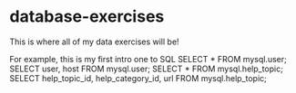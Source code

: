 # database-exercises

This is where all of my data exercises will be! 

For example, this is my first intro one to SQL
SELECT * FROM mysql.user;
SELECT user, host FROM mysql.user;
SELECT * FROM mysql.help_topic;
SELECT help_topic_id, help_category_id, url FROM mysql.help_topic;